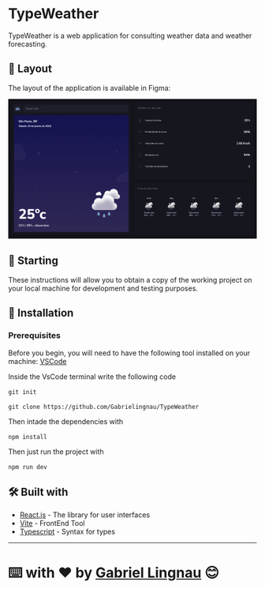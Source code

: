 # TypeWeather

TypeWeather is a web application for consulting weather data and weather forecasting.

## 🎨 Layout

The layout of the application is available in Figma:

<a href="https://www.figma.com/file/rTBM1y2wfh0yWGmrCaYyim/TypeWeather-(Community)?node-id=3%3A376&mode=dev">
  <img alt="Made by tgmarinho" src="./src/assets/img/TypeWeather.png">
</a>

## 🚀 Starting

These instructions will allow you to obtain a copy of the working project on your local machine for development and testing purposes.

## 🔧 Installation

### Prerequisites

Before you begin, you will need to have the following tool installed on your machine:
[VSCode](https://code.visualstudio.com/)

Inside the VsCode terminal write the following code

```
git init
```

```
git clone https://github.com/Gabrielingnau/TypeWeather
```
Then intade the dependencies with

```
npm install
```

Then just run the project with

```
npm run dev
```

## 🛠️ Built with

* [React.js](https://react.dev/) - The library for user interfaces
* [Vite](https://vitejs.dev/) - FrontEnd Tool
* [Typescript](https://www.typescriptlang.org/) - Syntax for types

---
⌨️ with ❤️ by [Gabriel Lingnau](https://github.com/Gabrielingnau) 😊
=======